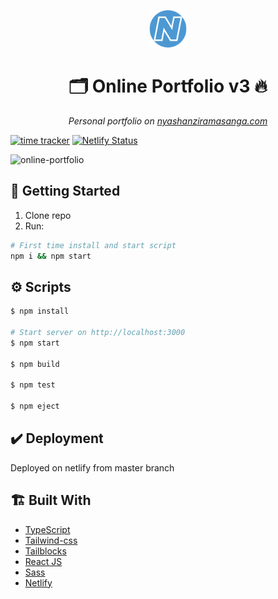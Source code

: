 <div align="center">
<p align="center">
  <a href="https://www.nyashanziramasanga.com/">
    <img src="./src/assets/icons/logo.svg" alt="" height="60"/>
  </a>
</p>
    <h1> 
    🗂️  Online Portfolio v3 🔥
    </h1>
    <p>
      <i>Personal portfolio on <a href="https://www.nyashanziramasanga.com/">nyashanziramasanga.com</a></i>
    </p>
</div>

[![time tracker](https://wakatime.com/badge/github/NyashaNziramasanga/online-portfolio-v3.svg)](https://wakatime.com/badge/github/NyashaNziramasanga/online-portfolio-v3)
[![Netlify Status](https://api.netlify.com/api/v1/badges/c54bf0ca-8555-428c-897e-a49189ecbca7/deploy-status)](https://app.netlify.com/sites/dev-nash/deploys)

![online-portfolio](src/assets/images/online-portfolio.gif)

## 🏁 Getting Started

1. Clone repo
2. Run:

```bash
# First time install and start script
npm i && npm start
```

## ⚙️ Scripts

```bash
$ npm install

# Start server on http://localhost:3000
$ npm start

$ npm build

$ npm test

$ npm eject
```

## ✔️ Deployment

Deployed on netlify from master branch

## 🏗️ Built With

- [TypeScript](https://www.typescriptlang.org/)
- [Tailwind-css](https://tailwindcss.com/)
- [Tailblocks](https://mertjf.github.io/tailblocks/)
- [React JS](https://reactjs.org/)
- [Sass](https://sass-lang.com/)
- [Netlify](https://www.netlify.com/)
